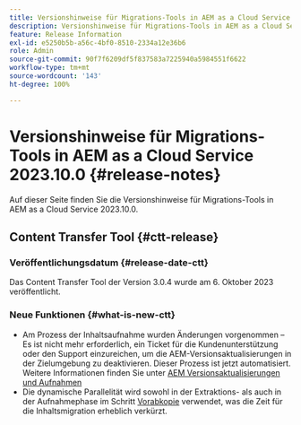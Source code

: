 ```yaml
---
title: Versionshinweise für Migrations-Tools in AEM as a Cloud Service 2023.10.0
description: Versionshinweise für Migrations-Tools in AEM as a Cloud Service, Version 2022.10.0
feature: Release Information
exl-id: e5250b5b-a56c-4bf0-8510-2334a12e36b6
role: Admin
source-git-commit: 90f7f6209df5f837583a7225940a5984551f6622
workflow-type: tm+mt
source-wordcount: '143'
ht-degree: 100%

---
```


# Versionshinweise für Migrations-Tools in AEM as a Cloud Service 2023.10.0 {#release-notes}

Auf dieser Seite finden Sie die Versionshinweise für Migrations-Tools in AEM as a Cloud Service 2023.10.0.

## Content Transfer Tool {#ctt-release}

### Veröffentlichungsdatum {#release-date-ctt}

Das Content Transfer Tool der Version 3.0.4 wurde am 6. Oktober 2023 veröffentlicht.

### Neue Funktionen {#what-is-new-ctt}

* Am Prozess der Inhaltsaufnahme wurden Änderungen vorgenommen – Es ist nicht mehr erforderlich, ein Ticket für die Kundenunterstützung oder den Support einzureichen, um die AEM-Versionsaktualisierungen in der Zielumgebung zu deaktivieren. Dieser Prozess ist jetzt automatisiert. Weitere Informationen finden Sie unter [AEM Versionsaktualisierungen und Aufnahmen](/help/journey-migration/content-transfer-tool/using-content-transfer-tool/ingesting-content.md#aem-version-updates-and-ingestions)
* Die dynamische Parallelität wird sowohl in der Extraktions- als auch in der Aufnahmephase im Schritt [Vorabkopie](/help/journey-migration/content-transfer-tool/using-content-transfer-tool/handling-large-content-repositories.md) verwendet, was die Zeit für die Inhaltsmigration erheblich verkürzt.
